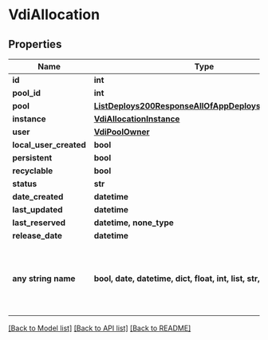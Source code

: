 # VdiAllocation


## Properties
Name | Type | Description | Notes
------------ | ------------- | ------------- | -------------
**id** | **int** |  | [optional] 
**pool_id** | **int** |  | [optional] 
**pool** | [**ListDeploys200ResponseAllOfAppDeploysInnerInstance**](ListDeploys200ResponseAllOfAppDeploysInnerInstance.md) |  | [optional] 
**instance** | [**VdiAllocationInstance**](VdiAllocationInstance.md) |  | [optional] 
**user** | [**VdiPoolOwner**](VdiPoolOwner.md) |  | [optional] 
**local_user_created** | **bool** |  | [optional] 
**persistent** | **bool** |  | [optional] 
**recyclable** | **bool** |  | [optional] 
**status** | **str** |  | [optional] 
**date_created** | **datetime** |  | [optional] 
**last_updated** | **datetime** |  | [optional] 
**last_reserved** | **datetime, none_type** |  | [optional] 
**release_date** | **datetime** |  | [optional] 
**any string name** | **bool, date, datetime, dict, float, int, list, str, none_type** | any string name can be used but the value must be the correct type | [optional]

[[Back to Model list]](../README.md#documentation-for-models) [[Back to API list]](../README.md#documentation-for-api-endpoints) [[Back to README]](../README.md)



